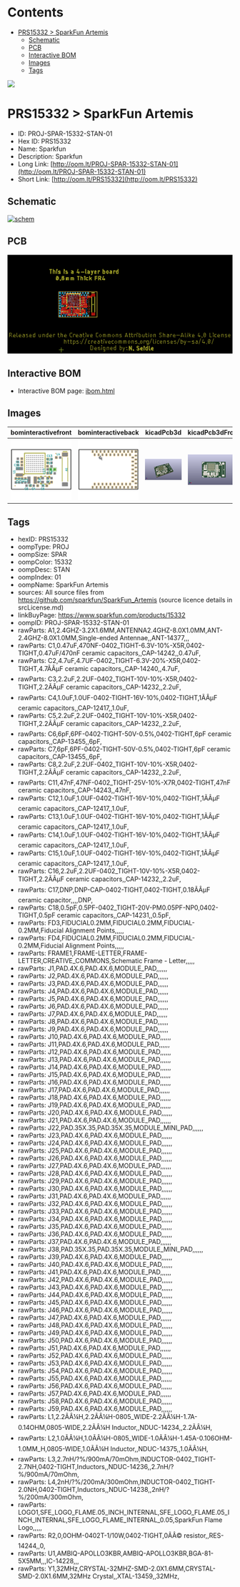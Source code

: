 



Contents
========

* [PRS15332 > SparkFun Artemis](#prs15332--sparkfun-artemis)
	* [Schematic](#schematic)
	* [PCB](#pcb)
	* [Interactive BOM](#interactive-bom)
	* [Images](#images)
	* [Tags](#tags)
  
![][im]
# PRS15332 > SparkFun Artemis

- ID: PROJ-SPAR-15332-STAN-01
- Hex ID: PRS15332
- Name: Sparkfun
- Description: Sparkfun
- Long Link: [http://oom.lt/PROJ-SPAR-15332-STAN-01](http://oom.lt/PROJ-SPAR-15332-STAN-01)
- Short Link: [http://oom.lt/PRS15332](http://oom.lt/PRS15332)

## Schematic
  
[![schem](eagleSchemImage.png)](eagleSchemImage.png)
## PCB
  
[![pcb](eagleImage.png)](eagleImage.png)
## Interactive BOM

- Interactive BOM page: [ibom.html](https://htmlpreview.github.io/?https://github.com/oomlout/oomlout_OOMP_projects/blob/main/PROJ-SPAR-15332-STAN-01/kicad/bom/ibom.html)

## Images
  
  

|bominteractivefront|bominteractiveback|kicadPcb3d|kicadPcb3dFront|kicadPcb3dBack|eagleImage|eagleSchemImage|pcbdraw|pcbdrawback|
| :---: | :---: | :---: | :---: | :---: | :---: | :---: | :---: | :---: |
|[![bominteractivefront](bomFront_140.png)](bomFront.png)|[![bominteractiveback](bomBack_140.png)](bomBack.png)|[![kicadPcb3d](kicadPcb3d_140.png)](kicadPcb3d.png)|[![kicadPcb3dFront](kicadPcb3dFront_140.png)](kicadPcb3dFront.png)|[![kicadPcb3dBack](kicadPcb3dBack_140.png)](kicadPcb3dBack.png)|[![eagleImage](eagleImage_140.png)](eagleImage.png)|[![eagleSchemImage](eagleSchemImage_140.png)](eagleSchemImage.png)|[![pcbdraw](pcbdraw_140.png)](pcbdraw.png)|[![pcbdrawback](pcbdrawBack_140.png)](pcbdrawBack.png)|

## Tags

- hexID: PRS15332
- oompType: PROJ
- oompSize: SPAR
- oompColor: 15332
- oompDesc: STAN
- oompIndex: 01
- oompName: SparkFun Artemis
- sources: All source files from https://github.com/sparkfun/SparkFun_Artemis (source licence details in srcLicense.md)
- linkBuyPage: https://www.sparkfun.com/products/15332
- oompID: PROJ-SPAR-15332-STAN-01
- rawParts: A1,2.4GHZ-3.2X1.6MM,ANTENNA2.4GHZ-8.0X1.0MM,ANT-2.4GHZ-8.0X1.0MM,Single-ended Antennae,,ANT-14377,,,
- rawParts: C1,0.47uF,470NF-0402_TIGHT-6.3V-10%-X5R,0402-TIGHT,0.47uF/470nF ceramic capacitors,,CAP-14242,,0.47uF,
- rawParts: C2,4.7uF,4.7UF-0402_TIGHT-6.3V-20%-X5R,0402-TIGHT,4.7ÃÂµF ceramic capacitors,,CAP-14240,,4.7uF,
- rawParts: C3,2.2uF,2.2UF-0402_TIGHT-10V-10%-X5R,0402-TIGHT,2.2ÃÂµF ceramic capacitors,,CAP-14232,,2.2uF,
- rawParts: C4,1.0uF,1.0UF-0402-TIGHT-16V-10%,0402-TIGHT,1ÃÂµF ceramic capacitors,,CAP-12417,,1.0uF,
- rawParts: C5,2.2uF,2.2UF-0402_TIGHT-10V-10%-X5R,0402-TIGHT,2.2ÃÂµF ceramic capacitors,,CAP-14232,,2.2uF,
- rawParts: C6,6pF,6PF-0402-TIGHT-50V-0.5%,0402-TIGHT,6pF ceramic capacitors,,CAP-13455,,6pF,
- rawParts: C7,6pF,6PF-0402-TIGHT-50V-0.5%,0402-TIGHT,6pF ceramic capacitors,,CAP-13455,,6pF,
- rawParts: C8,2.2uF,2.2UF-0402_TIGHT-10V-10%-X5R,0402-TIGHT,2.2ÃÂµF ceramic capacitors,,CAP-14232,,2.2uF,
- rawParts: C11,47nF,47NF-0402_TIGHT-25V-10%-X7R,0402-TIGHT,47nF ceramic capacitors,,CAP-14243,,47nF,
- rawParts: C12,1.0uF,1.0UF-0402-TIGHT-16V-10%,0402-TIGHT,1ÃÂµF ceramic capacitors,,CAP-12417,,1.0uF,
- rawParts: C13,1.0uF,1.0UF-0402-TIGHT-16V-10%,0402-TIGHT,1ÃÂµF ceramic capacitors,,CAP-12417,,1.0uF,
- rawParts: C14,1.0uF,1.0UF-0402-TIGHT-16V-10%,0402-TIGHT,1ÃÂµF ceramic capacitors,,CAP-12417,,1.0uF,
- rawParts: C15,1.0uF,1.0UF-0402-TIGHT-16V-10%,0402-TIGHT,1ÃÂµF ceramic capacitors,,CAP-12417,,1.0uF,
- rawParts: C16,2.2uF,2.2UF-0402_TIGHT-10V-10%-X5R,0402-TIGHT,2.2ÃÂµF ceramic capacitors,,CAP-14232,,2.2uF,
- rawParts: C17,DNP,DNP-CAP-0402-TIGHT,0402-TIGHT,0.18ÃÂµF ceramic capacitor,,,,DNP,
- rawParts: C18,0.5pF,0.5PF-0402_TIGHT-20V-PM0.05PF-NP0,0402-TIGHT,0.5pF ceramic capacitors,,CAP-14231,,0.5pF,
- rawParts: FD3,FIDUCIAL0.2MM,FIDUCIAL0.2MM,FIDUCIAL-0.2MM,Fiducial Alignment Points,,,,,
- rawParts: FD4,FIDUCIAL0.2MM,FIDUCIAL0.2MM,FIDUCIAL-0.2MM,Fiducial Alignment Points,,,,,
- rawParts: FRAME1,FRAME-LETTER,FRAME-LETTER,CREATIVE_COMMONS,Schematic Frame - Letter,,,,,
- rawParts: J1,PAD.4X.6,PAD.4X.6,MODULE_PAD,,,,,,
- rawParts: J2,PAD.4X.6,PAD.4X.6,MODULE_PAD,,,,,,
- rawParts: J3,PAD.4X.6,PAD.4X.6,MODULE_PAD,,,,,,
- rawParts: J4,PAD.4X.6,PAD.4X.6,MODULE_PAD,,,,,,
- rawParts: J5,PAD.4X.6,PAD.4X.6,MODULE_PAD,,,,,,
- rawParts: J6,PAD.4X.6,PAD.4X.6,MODULE_PAD,,,,,,
- rawParts: J7,PAD.4X.6,PAD.4X.6,MODULE_PAD,,,,,,
- rawParts: J8,PAD.4X.6,PAD.4X.6,MODULE_PAD,,,,,,
- rawParts: J9,PAD.4X.6,PAD.4X.6,MODULE_PAD,,,,,,
- rawParts: J10,PAD.4X.6,PAD.4X.6,MODULE_PAD,,,,,,
- rawParts: J11,PAD.4X.6,PAD.4X.6,MODULE_PAD,,,,,,
- rawParts: J12,PAD.4X.6,PAD.4X.6,MODULE_PAD,,,,,,
- rawParts: J13,PAD.4X.6,PAD.4X.6,MODULE_PAD,,,,,,
- rawParts: J14,PAD.4X.6,PAD.4X.6,MODULE_PAD,,,,,,
- rawParts: J15,PAD.4X.6,PAD.4X.6,MODULE_PAD,,,,,,
- rawParts: J16,PAD.4X.6,PAD.4X.6,MODULE_PAD,,,,,,
- rawParts: J17,PAD.4X.6,PAD.4X.6,MODULE_PAD,,,,,,
- rawParts: J18,PAD.4X.6,PAD.4X.6,MODULE_PAD,,,,,,
- rawParts: J19,PAD.4X.6,PAD.4X.6,MODULE_PAD,,,,,,
- rawParts: J20,PAD.4X.6,PAD.4X.6,MODULE_PAD,,,,,,
- rawParts: J21,PAD.4X.6,PAD.4X.6,MODULE_PAD,,,,,,
- rawParts: J22,PAD.35X.35,PAD.35X.35,MODULE_MINI_PAD,,,,,,
- rawParts: J23,PAD.4X.6,PAD.4X.6,MODULE_PAD,,,,,,
- rawParts: J24,PAD.4X.6,PAD.4X.6,MODULE_PAD,,,,,,
- rawParts: J25,PAD.4X.6,PAD.4X.6,MODULE_PAD,,,,,,
- rawParts: J26,PAD.4X.6,PAD.4X.6,MODULE_PAD,,,,,,
- rawParts: J27,PAD.4X.6,PAD.4X.6,MODULE_PAD,,,,,,
- rawParts: J28,PAD.4X.6,PAD.4X.6,MODULE_PAD,,,,,,
- rawParts: J29,PAD.4X.6,PAD.4X.6,MODULE_PAD,,,,,,
- rawParts: J30,PAD.4X.6,PAD.4X.6,MODULE_PAD,,,,,,
- rawParts: J31,PAD.4X.6,PAD.4X.6,MODULE_PAD,,,,,,
- rawParts: J32,PAD.4X.6,PAD.4X.6,MODULE_PAD,,,,,,
- rawParts: J33,PAD.4X.6,PAD.4X.6,MODULE_PAD,,,,,,
- rawParts: J34,PAD.4X.6,PAD.4X.6,MODULE_PAD,,,,,,
- rawParts: J35,PAD.4X.6,PAD.4X.6,MODULE_PAD,,,,,,
- rawParts: J36,PAD.4X.6,PAD.4X.6,MODULE_PAD,,,,,,
- rawParts: J37,PAD.4X.6,PAD.4X.6,MODULE_PAD,,,,,,
- rawParts: J38,PAD.35X.35,PAD.35X.35,MODULE_MINI_PAD,,,,,,
- rawParts: J39,PAD.4X.6,PAD.4X.6,MODULE_PAD,,,,,,
- rawParts: J40,PAD.4X.6,PAD.4X.6,MODULE_PAD,,,,,,
- rawParts: J41,PAD.4X.6,PAD.4X.6,MODULE_PAD,,,,,,
- rawParts: J42,PAD.4X.6,PAD.4X.6,MODULE_PAD,,,,,,
- rawParts: J43,PAD.4X.6,PAD.4X.6,MODULE_PAD,,,,,,
- rawParts: J44,PAD.4X.6,PAD.4X.6,MODULE_PAD,,,,,,
- rawParts: J45,PAD.4X.6,PAD.4X.6,MODULE_PAD,,,,,,
- rawParts: J46,PAD.4X.6,PAD.4X.6,MODULE_PAD,,,,,,
- rawParts: J47,PAD.4X.6,PAD.4X.6,MODULE_PAD,,,,,,
- rawParts: J48,PAD.4X.6,PAD.4X.6,MODULE_PAD,,,,,,
- rawParts: J49,PAD.4X.6,PAD.4X.6,MODULE_PAD,,,,,,
- rawParts: J50,PAD.4X.6,PAD.4X.6,MODULE_PAD,,,,,,
- rawParts: J51,PAD.4X.6,PAD.4X.6,MODULE_PAD,,,,,,
- rawParts: J52,PAD.4X.6,PAD.4X.6,MODULE_PAD,,,,,,
- rawParts: J53,PAD.4X.6,PAD.4X.6,MODULE_PAD,,,,,,
- rawParts: J54,PAD.4X.6,PAD.4X.6,MODULE_PAD,,,,,,
- rawParts: J55,PAD.4X.6,PAD.4X.6,MODULE_PAD,,,,,,
- rawParts: J56,PAD.4X.6,PAD.4X.6,MODULE_PAD,,,,,,
- rawParts: J57,PAD.4X.6,PAD.4X.6,MODULE_PAD,,,,,,
- rawParts: J58,PAD.4X.6,PAD.4X.6,MODULE_PAD,,,,,,
- rawParts: J59,PAD.4X.6,PAD.4X.6,MODULE_PAD,,,,,,
- rawParts: L1,2.2ÃÂ¼H,2.2ÃÂ¼H-0805_WIDE-2.2ÃÂ¼H-1.7A-0.14OHM,0805-WIDE,2.2ÃÂ¼H Inductor,,NDUC-14234,,2.2ÃÂ¼H,
- rawParts: L2,1.0ÃÂ¼H,1.0ÃÂ¼H-0805_WIDE-1.0ÃÂ¼H-1.45A-0.106OHM-1.0MM_H,0805-WIDE,1.0ÃÂ¼H Inductor,,NDUC-14375,,1.0ÃÂ¼H,
- rawParts: L3,2.7nH/?%/900mA/70mOhm,INDUCTOR-0402_TIGHT-2.7NH,0402-TIGHT,Inductors,,NDUC-14236,,2.7nH/?%/900mA/70mOhm,
- rawParts: L4,2nH/?%/200mA/300mOhm,INDUCTOR-0402_TIGHT-2.0NH,0402-TIGHT,Inductors,,NDUC-14238,,2nH/?%/200mA/300mOhm,
- rawParts: LOGO1,SFE_LOGO_FLAME.05_INCH_INTERNAL,SFE_LOGO_FLAME.05_INCH_INTERNAL,SFE_LOGO_FLAME_INTERNAL_0.05,SparkFun Flame Logo,,,,,
- rawParts: R2,0,0OHM-0402T-1/10W,0402-TIGHT,0ÃÂ© resistor,,RES-14244,,0,
- rawParts: U1,AMBIQ-APOLLO3KBR,AMBIQ-APOLLO3KBR,BGA-81-5X5MM,,,IC-14228,,,
- rawParts: Y1,32MHz,CRYSTAL-32MHZ-SMD-2.0X1.6MM,CRYSTAL-SMD-2.0X1.6MM,32MHz Crystal,,XTAL-13459,,32MHz,



[im]: kicadPcb3d_450.png
